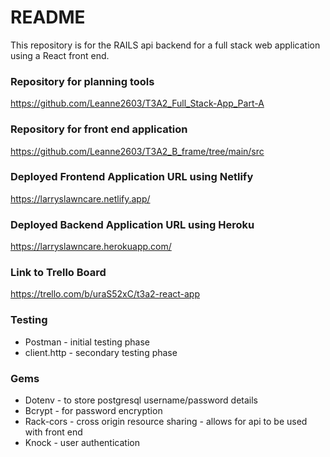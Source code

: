 # README

This repository is for the RAILS api backend for a full stack web application using a React front end. 


### Repository for planning tools
https://github.com/Leanne2603/T3A2_Full_Stack-App_Part-A

### Repository for front end application 
https://github.com/Leanne2603/T3A2_B_frame/tree/main/src

### Deployed Frontend Application URL using Netlify
https://larryslawncare.netlify.app/

### Deployed Backend Application URL using Heroku
https://larryslawncare.herokuapp.com/

### Link to Trello Board
https://trello.com/b/uraS52xC/t3a2-react-app

### Testing
* Postman - initial testing phase
* client.http - secondary testing phase

### Gems
* Dotenv - to store postgresql username/password details
* Bcrypt - for password encryption
* Rack-cors - cross origin resource sharing - allows for api to be used with front end
* Knock - user authentication

